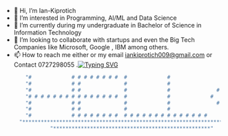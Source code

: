 - 👋 Hi, I’m Ian-Kiprotich
- 👀 I’m interested in Programming, AI/ML and Data Science 
- 🌱 I’m currently during my undergraduate in Bachelor of Science in Information Technology
- 💞️ I’m looking to collaborate with startups and even the Big Tech Companies like Microsoft, Google , IBM among others.
- 📫 How to reach me either or my email iankiprotich009@gmail.com or Contact 0727298055
.[![Typing SVG](https://readme-typing-svg.demolab.com?font=Fira+Code&duration=5003&pause=1000&color=0EF732&vCenter=true&random=false&width=435&lines=My+name+is+Ian+Kiprotich;Am+a+Student;Always+learning%2C+unlearning+and+relearning;Aspiring+Web+Developer)](https://git.io/typing-svg)
<!---
Ian-Kiprotich/Ian-Kiprotich is a ✨ special ✨ repository because its `README.md` (this file) appears on your GitHub profile.
You can click the Preview link to take a look at your changes.
--->
```bash
       "#             # # # # # # # #  #             #                   #          "
       "#             # #              #             #                 #   #        "
       "#             # #              #             #               #       #      "
       "# # # # # # # # # # # # # # #  #             #             #           #    "
       "#             # #              #             #               #       #      "
       "#             # #              #             #                 #   #        "
       "#             # # # # # # # #  # # # # # # # # # # # # # #       #          "
     "******************************************************************************"
               "***************************************************"

